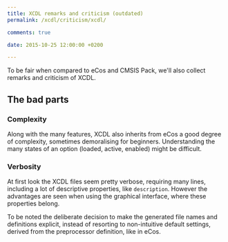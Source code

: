 ```yaml
---
title: XCDL remarks and criticism (outdated)
permalink: /xcdl/criticism/xcdl/

comments: true

date: 2015-10-25 12:00:00 +0200

---
```


To be fair when compared to eCos and CMSIS Pack, we'll also collect remarks and criticism of XCDL.

## The bad parts

### Complexity

Along with the many features, XCDL also inherits from eCos a good degree of complexity, sometimes demoralising for beginners. Understanding the many states of an option (loaded, active, enabled) might be difficult.

### Verbosity

At first look the XCDL files seem pretty verbose, requiring many lines, including a lot of descriptive properties, like `description`. However the advantages are seen when using the graphical interface, where these properties belong.

To be noted the deliberate decision to make the generated file names and definitions explicit, instead of resorting to non-intuitive default settings, derived from the preprocessor definition, like in eCos.
